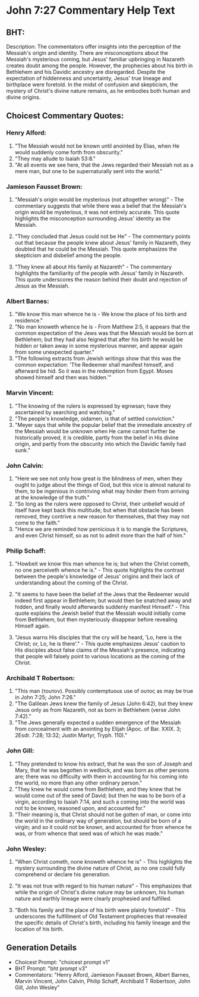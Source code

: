 # John 7:27 Commentary Help Text

## BHT:
Description:
The commentators offer insights into the perception of the Messiah's origin and identity. There are misconceptions about the Messiah's mysterious coming, but Jesus' familiar upbringing in Nazareth creates doubt among the people. However, the prophecies about his birth in Bethlehem and his Davidic ancestry are disregarded. Despite the expectation of hiddenness and uncertainty, Jesus' true lineage and birthplace were foretold. In the midst of confusion and skepticism, the mystery of Christ's divine nature remains, as he embodies both human and divine origins.

## Choicest Commentary Quotes:
### Henry Alford:
1. "The Messiah would not be known until anointed by Elias, when He would suddenly come forth from obscurity."
2. "They may allude to Isaiah 53:8."
3. "At all events we see here, that the Jews regarded their Messiah not as a mere man, but one to be supernaturally sent into the world."

### Jamieson Fausset Brown:
1. "Messiah's origin would be mysterious (not altogether wrong)" - The commentary suggests that while there was a belief that the Messiah's origin would be mysterious, it was not entirely accurate. This quote highlights the misconception surrounding Jesus' identity as the Messiah.

2. "They concluded that Jesus could not be He" - The commentary points out that because the people knew about Jesus' family in Nazareth, they doubted that he could be the Messiah. This quote emphasizes the skepticism and disbelief among the people.

3. "They knew all about His family at Nazareth" - The commentary highlights the familiarity of the people with Jesus' family in Nazareth. This quote underscores the reason behind their doubt and rejection of Jesus as the Messiah.

### Albert Barnes:
1. "We know this man whence he is - We know the place of his birth and residence."
2. "No man knoweth whence he is - From Matthew 2:5, it appears that the common expectation of the Jews was that the Messiah would be born at Bethlehem; but they had also feigned that after his birth he would be hidden or taken away in some mysterious manner, and appear again from some unexpected quarter."
3. "The following extracts from Jewish writings show that this was the common expectation: 'The Redeemer shall manifest himself, and afterward be hid. So it was in the redemption from Egypt. Moses showed himself and then was hidden.'"


### Marvin Vincent:
1. "The knowing of the rulers is expressed by egnwsan; have they ascertained by searching and watching." 
2. "The people's knowledge, oidamen, is that of settled conviction." 
3. "Meyer says that while the popular belief that the immediate ancestry of the Messiah would be unknown when He came cannot further be historically proved, it is credible, partly from the belief in His divine origin, and partly from the obscurity into which the Davidic family had sunk."

### John Calvin:
1. "Here we see not only how great is the blindness of men, when they ought to judge about the things of God, but this vice is almost natural to them, to be ingenious in contriving what may hinder them from arriving at the knowledge of the truth."
2. "So long as the rulers were opposed to Christ, their unbelief would of itself have kept back this multitude; but when that obstacle has been removed, they contrive a new reason for themselves, that they may not come to the faith."
3. "Hence we are reminded how pernicious it is to mangle the Scriptures, and even Christ himself, so as not to admit more than the half of him."

### Philip Schaff:
1. "Howbeit we know this man whence he is; but when the Christ cometh, no one perceiveth whence he is." - This quote highlights the contrast between the people's knowledge of Jesus' origins and their lack of understanding about the coming of the Christ. 

2. "It seems to have been the belief of the Jews that the Redeemer would indeed first appear in Bethlehem; but would then be snatched away and hidden, and finally would afterwards suddenly manifest Himself." - This quote explains the Jewish belief that the Messiah would initially come from Bethlehem, but then mysteriously disappear before revealing Himself again.

3. "Jesus warns His disciples that the cry will be heard, 'Lo, here is the Christ; or, Lo, he is there'." - This quote emphasizes Jesus' caution to His disciples about false claims of the Messiah's presence, indicating that people will falsely point to various locations as the coming of the Christ.

### Archibald T Robertson:
1. "This man (τουτον). Possibly contemptuous use of ουτος as may be true in John 7:25; John 7:26."
2. "The Galilean Jews knew the family of Jesus (John 6:42), but they knew Jesus only as from Nazareth, not as born in Bethlehem (verse John 7:42)."
3. "The Jews generally expected a sudden emergence of the Messiah from concealment with an anointing by Elijah (Apoc. of Bar. XXIX. 3; 2Esdr. 7:28; 13:32; Justin Martyr, Tryph. 110)."

### John Gill:
1. "They pretended to know his extract, that he was the son of Joseph and Mary, that he was begotten in wedlock, and was born as other persons are; there was no difficulty with them in accounting for his coming into the world, no more than any other ordinary person."
2. "They knew he would come from Bethlehem, and they knew that he would come out of the seed of David; but then he was to be born of a virgin, according to Isaiah 7:14, and such a coming into the world was not to be known, reasoned upon, and accounted for."
3. "Their meaning is, that Christ should not be gotten of man, or come into the world in the ordinary way of generation, but should be born of a virgin; and so it could not be known, and accounted for from whence he was, or from whence that seed was of which he was made."

### John Wesley:
1. "When Christ cometh, none knoweth whence he is" - This highlights the mystery surrounding the divine nature of Christ, as no one could fully comprehend or declare his generation.

2. "It was not true with regard to his human nature" - This emphasizes that while the origin of Christ's divine nature may be unknown, his human nature and earthly lineage were clearly prophesied and fulfilled.

3. "Both his family and the place of his birth were plainly foretold" - This underscores the fulfillment of Old Testament prophecies that revealed the specific details of Christ's birth, including his family lineage and the location of his birth.


## Generation Details
- Choicest Prompt: "choicest prompt v1"
- BHT Prompt: "bht prompt v3"
- Commentators: "Henry Alford, Jamieson Fausset Brown, Albert Barnes, Marvin Vincent, John Calvin, Philip Schaff, Archibald T Robertson, John Gill, John Wesley"

